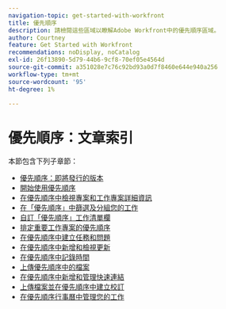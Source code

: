 ```yaml
---
navigation-topic: get-started-with-workfront
title: 優先順序
description: 請檢閱這些區域以瞭解Adobe Workfront中的優先順序區域。
author: Courtney
feature: Get Started with Workfront
recommendations: noDisplay, noCatalog
exl-id: 26f13890-5d79-44b6-9cf8-70ef05e4564d
source-git-commit: a351028e7c76c92bd93a0d7f8460e644e940a256
workflow-type: tm+mt
source-wordcount: '95'
ht-degree: 1%

---
```


# 優先順序：文章索引

本節包含下列子章節：

* [優先順序：即將發行的版本](/help/quicksilver/workfront-basics/priorities/priorities-upcoming-releases.md)
* [開始使用優先順序](/help/quicksilver/workfront-basics/priorities/get-started-with-priorities.md)
* [在優先順序中檢視專案和工作專案詳細資訊](/help/quicksilver/workfront-basics/priorities/view-task-project-details.md)
* [在「優先順序」中篩選及分組您的工作](/help/quicksilver/workfront-basics/priorities/filter-group-work-priorities.md)
* [自訂「優先順序」工作清單欄](/help/quicksilver/workfront-basics/priorities/customize-worklist-columns.md)
* [排定重要工作專案的優先順序](/help/quicksilver/workfront-basics/priorities/prioritize-work-items.md)
* [在優先順序中建立任務和問題](/help/quicksilver/workfront-basics/priorities/create-task-issue-priorities.md)
* [在優先順序中新增和檢視更新](/help/quicksilver/workfront-basics/priorities/add-view-updates-priorities.md)
* [在優先順序中記錄時間](/help/quicksilver/workfront-basics/priorities/log-time-priorities.md)
* [上傳優先順序中的檔案](/help/quicksilver/workfront-basics/priorities/upload-files-in-priorities.md)
* [在優先順序中新增和管理快速連結](/help/quicksilver/workfront-basics/priorities/quick-links-priorities.md)
  <!--* [Catch up on work in Priorities](/help/quicksilver/workfront-basics/priorities/catch-me-up.md)-->
* [上傳檔案並在優先順序中建立校訂](/help/quicksilver/workfront-basics/priorities/documents-and-proofs-priorities.md)
* [在優先順序行事曆中管理您的工作](/help/quicksilver/workfront-basics/priorities/calendar-priorities.md)